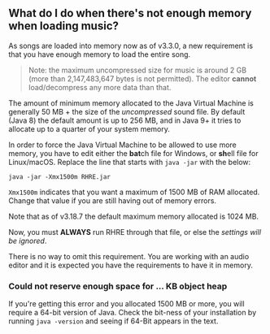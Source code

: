 ## What do I do when there's not enough memory when loading music?

As songs are loaded into memory now as of v3.3.0, a new requirement is that you have enough memory to load the entire song.

>Note: the maximum uncompressed size for music is around 2 GB
(more than 2,147,483,647 bytes is not permitted).
The editor **cannot** load/decompress any more data than that.

The amount of minimum memory allocated to the Java Virtual Machine is generally 50 MB + the size of the *uncompressed* sound file.
By default (Java 8) the default amount is up to 256 MB, and in Java 9+
it tries to allocate up to a quarter of your system memory.

In order to force the Java Virtual Machine to be allowed to use more memory,
you have to edit either the **bat**ch file for Windows, or **sh**ell file
for Linux/macOS. Replace the line that starts with `java -jar` with the below:

```
java -jar -Xmx1500m RHRE.jar
```

`Xmx1500m` indicates that you want a maximum of 1500 MB of RAM allocated. Change that
value if you are still having out of memory errors.

Note that as of v3.18.7 the default maximum memory allocated is 1024 MB.

Now, you must **ALWAYS** run RHRE through that file, or else the *settings
will be ignored*.

There is no way to omit this requirement.
You are working with an audio editor and it is expected you have the requirements to have it in memory.

### Could not reserve enough space for ... KB object heap
If you're getting this error and you allocated 1500 MB or more, you will require a 64-bit version of Java.
Check the bit-ness of your installation by running `java -version` and seeing if 64-Bit appears in the text.
